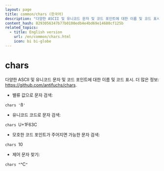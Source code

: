 ```yaml
---
layout: page
title: common/chars (한국어)
description: "다양한 ASCII 및 유니코드 문자 및 코드 포인트에 대한 이름 및 코드 표시."
content_hash: 8293056347b77b0100edb4e4bd69e14608cf125b
related_topics:
  - title: English version
    url: /en/common/chars.html
    icon: bi bi-globe
---
```

# chars

다양한 ASCII 및 유니코드 문자 및 코드 포인트에 대한 이름 및 코드 표시.
더 많은 정보: <https://github.com/antifuchs/chars>.

- 밸류 값으로 문자 검색:

`chars '`<span class="tldr-var badge badge-pill bg-dark-lm bg-white-dm text-white-lm text-dark-dm font-weight-bold">ß</span>`'`

- 유니코드 코드로 문자 검색:

`chars `<span class="tldr-var badge badge-pill bg-dark-lm bg-white-dm text-white-lm text-dark-dm font-weight-bold">U+1F63C</span>

- 모호한 코드 포인트가 주어지면 가능한 문자 검색:

`chars `<span class="tldr-var badge badge-pill bg-dark-lm bg-white-dm text-white-lm text-dark-dm font-weight-bold">10</span>

- 제어 문자 찾기:

`chars "`<span class="tldr-var badge badge-pill bg-dark-lm bg-white-dm text-white-lm text-dark-dm font-weight-bold">^C</span>`"`
